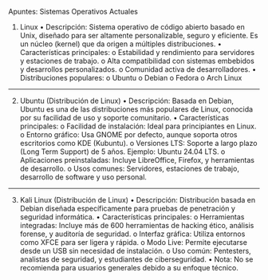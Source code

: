 Apuntes: Sistemas Operativos Actuales
1. Linux
•	Descripción:
Sistema operativo de código abierto basado en Unix, diseñado para ser altamente personalizable, seguro y eficiente.
Es un núcleo (kernel) que da origen a múltiples distribuciones.
•	Características principales:
o	Estabilidad y rendimiento para servidores y estaciones de trabajo.
o	Alta compatibilidad con sistemas embebidos y desarrollos personalizados.
o	Comunidad activa de desarrolladores.
•	Distribuciones populares:
o	Ubuntu
o	Debian
o	Fedora
o	Arch Linux
________________________________________


2. Ubuntu (Distribución de Linux)
•	Descripción:
Basada en Debian, Ubuntu es una de las distribuciones más populares de Linux, conocida por su facilidad de uso y soporte comunitario.
•	Características principales:
o	Facilidad de instalación: Ideal para principiantes en Linux.
o	Entorno gráfico: Usa GNOME por defecto, aunque soporta otros escritorios como KDE (Kubuntu).
o	Versiones LTS: Soporte a largo plazo (Long Term Support) de 5 años. Ejemplo: Ubuntu 24.04 LTS.
o	Aplicaciones preinstaladas: Incluye LibreOffice, Firefox, y herramientas de desarrollo.
o	Usos comunes: Servidores, estaciones de trabajo, desarrollo de software y uso personal.
________________________________________


3. Kali Linux (Distribución de Linux)
•	Descripción:
Distribución basada en Debian diseñada específicamente para pruebas de penetración y seguridad informática.
•	Características principales:
o	Herramientas integradas: Incluye más de 600 herramientas de hacking ético, análisis forense, y auditoría de seguridad.
o	Interfaz gráfica: Utiliza entornos como XFCE para ser ligera y rápida.
o	Modo Live: Permite ejecutarse desde un USB sin necesidad de instalación.
o	Uso común: Pentesters, analistas de seguridad, y estudiantes de ciberseguridad.
•	Nota: No se recomienda para usuarios generales debido a su enfoque técnico.
